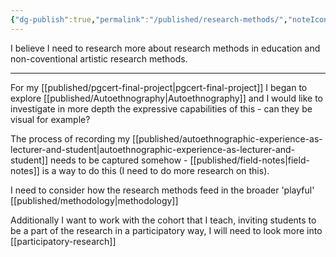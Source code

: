 ```yaml
---
{"dg-publish":true,"permalink":"/published/research-methods/","noteIcon":""}
---
```


I believe I need to research more about research methods in education and non-coventional artistic research methods.

---

For my [[published/pgcert-final-project\|pgcert-final-project]] I began to explore [[published/Autoethnography\|Autoethnography]] and I would like to investigate in more depth the expressive capabilities of this - can they be visual for example? 

The process of recording my [[published/autoethnographic-experience-as-lecturer-and-student\|autoethnographic-experience-as-lecturer-and-student]] needs to be captured somehow - [[published/field-notes\|field-notes]] is a way to do this (I need to do more research on this).

I need to consider how the research methods feed in the broader 'playful' [[published/methodology\|methodology]]

Additionally I want to work with the cohort that I teach, inviting students to be a part of the research in a participatory way, I will need to look more into [[participatory-research]]
